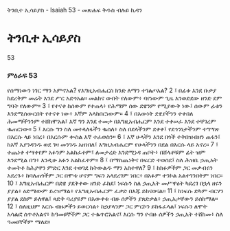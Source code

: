 ﻿
 ትንቢተ ኢሳይያስ - Isaiah 53 - መጽሐፍ ቅዱስ ብሉይ ኪዳን
# ትንቢተ ኢሳይያስ
53
### ምዕራፍ 53
የሰማነውን ነገር ማን አምኖአል? የእግዚአብሔርስ ክንድ ለማን ተገልጦአል?
2 ፤ በፊቱ እንደ ቡቃያ ከደረቅም መሬት እንደ ሥር አድጎአል። መልክና ውበት የለውም፥ ባየነውም ጊዜ እንወድደው ዘንድ ደም ግባት የለውም።
3 ፤ የተናቀ ከሰውም የተጠላ፥ የሕማም ሰው ደዌንም የሚያውቅ ነው፤ ሰውም ፊቱን እንደሚሰውርበት የተናቀ ነው፥ እኛም አላከበርነውም።
4 ፤ በእውነት ደዌያችንን ተቀበለ ሕመማችንንም ተሸክሞአል፤ እኛ ግን እንደ ተመታ በእግዚአብሔርም እንደ ተቀሠፈ እንደ ተቸገረም ቈጠርነው።
5 ፤ እርሱ ግን ስለ መተላለፋችን ቈሰለ፥ ስለ በደላችንም ደቀቀ፤ የደኅንነታችንም ተግሣጽ በእርሱ ላይ ነበረ፥ በእርሱም ቍስል እኛ ተፈወስን።
6 ፤ እኛ ሁላችን እንደ በጎች ተቅበዝብዘን ጠፋን፤ ከእኛ እያንዳንዱ ወደ ገዛ መንገዱ አዘነበለ፤ እግዚአብሔርም የሁላችንን በደል በእርሱ ላይ አኖረ።
7 ፤ ተጨነቀ ተሣቀየም አፉንም አልከፈተም፤ ለመታረድ እንደሚነዳ ጠቦት፥ በሸላቶቹም ፊት ዝም እንደሚል በግ፥ እንዲሁ አፉን አልከፈተም።
8 ፤ በማስጨነቅና በፍርድ ተወሰደ፤ ስለ ሕዝቤ ኃጢአት ተመትቶ ከሕያዋን ምድር እንደ ተወገደ ከትውልዱ ማን አስተዋለ?
9 ፤ ከክፉዎችም ጋር መቃብሩን አደረጉ፥ ከባለጠጎችም ጋር በሞቱ ሆኖም ግፍን አላደረገም ነበር፥ በአፉም ተንኮል አልተገንበትም ነበር።
10 ፤ እግዚአብሔርም በደዌ ያደቅቀው ዘንድ ፈከደ፤ ነፍሱን ስለ ኃጢአት መሥዋዕት ካደረገ በኋላ ዘሩን ያያል፥ ዕድሜውም ይረዝማል፥ የእግዚአብሔርም ፈቃድ በእጁ ይከናወናል።
11 ፤ ከነፍሱ ድካም ብርሃን ያያል ደስም ይለዋል፤ ጻድቅ ባሪያዬም በእውቀቱ ብዙ ሰዎችን ያጸድቃል፥ ኃጢአታቸውን ይሰከማል።
12 ፤ ስለዚህም እርሱ ብዙዎችን ይወርሳል፥ ከኃያላንም ጋር ምርኮን ይከፋፈላል፤ ነፍሱን ለሞት አሳልፎ ሰጥቶአልና፥ ከዓመፀኞችም ጋር ተቈጥሮአልና፤ እርሱ ግን የብዙ ሰዎችን ኃጢአት ተሸከመ፥ ስለ ዓመፀኞችም ማለደ።
